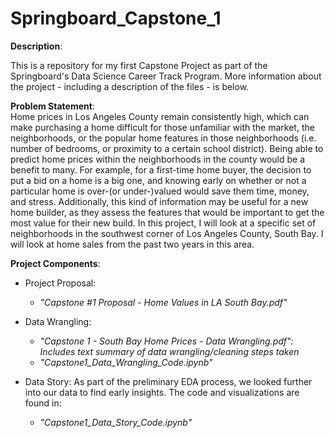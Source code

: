 # Springboard_Capstone_1

**Description**:  

This is a repository for my first Capstone Project as part of the Springboard's Data Science Career Track Program. More information about the project - including a description of the files - is below. 

**Problem Statement**:   
Home prices in Los Angeles County remain consistently high, which can make purchasing a home difficult for those unfamiliar with the market, the neighborhoods, or the popular home features in those neighborhoods (i.e. number of bedrooms, or proximity to a certain school district). Being able to predict home prices within the neighborhoods in the county would be a benefit to many. For example, for a first-time home buyer, the decision to put a bid on a home is a big one, and knowing early on whether or not a particular home is over-(or under-)valued would save them time, money, and stress. Additionally, this kind of information may be useful for a new home builder, as they assess the features that would be important to get the most value for their new build. In this project, I will look at a specific set of neighborhoods in the southwest corner of Los Angeles County, South Bay. I will look at home sales from the past two years in this area.

**Project Components**: 

* Project Proposal: 
  - *"Capstone #1 Proposal - Home Values in LA South Bay.pdf"*  

* Data Wrangling:
  - *"Capstone 1 - South Bay Home Prices - Data Wrangling.pdf": Includes text summary of data wrangling/cleaning steps taken*
  - *"Capstone1_Data_Wrangling_Code.ipynb"*

* Data Story: As part of the preliminary EDA process, we looked further into our data to find early insights. The code and visualizations are found in:
  - *"Capstone1_Data_Story_Code.ipynb"*
